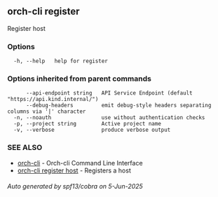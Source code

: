 ## orch-cli register

Register host

### Options

```
  -h, --help   help for register
```

### Options inherited from parent commands

```
      --api-endpoint string   API Service Endpoint (default "https://api.kind.internal/")
      --debug-headers         emit debug-style headers separating columns via '|' character
  -n, --noauth                use without authentication checks
  -p, --project string        Active project name
  -v, --verbose               produce verbose output
```

### SEE ALSO

* [orch-cli](orch-cli.md)	 - Orch-cli Command Line Interface
* [orch-cli register host](orch-cli_register_host.md)	 - Registers a host

###### Auto generated by spf13/cobra on 5-Jun-2025
